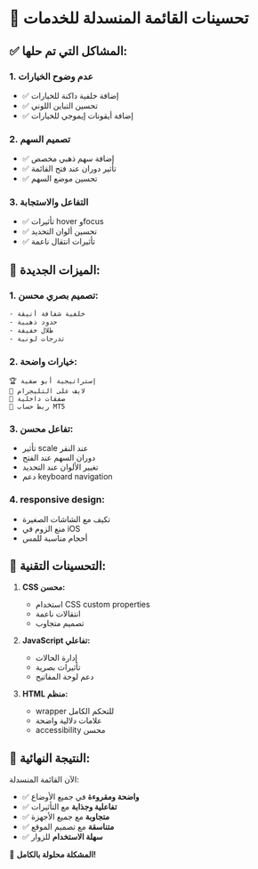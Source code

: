 # 🎨 تحسينات القائمة المنسدلة للخدمات

## ✅ المشاكل التي تم حلها:

### 1. **عدم وضوح الخيارات**
- ✅ إضافة خلفية داكنة للخيارات
- ✅ تحسين التباين اللوني
- ✅ إضافة أيقونات إيموجي للخيارات

### 2. **تصميم السهم**
- ✅ إضافة سهم ذهبي مخصص
- ✅ تأثير دوران عند فتح القائمة
- ✅ تحسين موضع السهم

### 3. **التفاعل والاستجابة**
- ✅ تأثيرات hover وfocus
- ✅ تحسين ألوان التحديد
- ✅ تأثيرات انتقال ناعمة

## 🎯 الميزات الجديدة:

### **1. تصميم بصري محسن:**
```css
- خلفية شفافة أنيقة
- حدود ذهبية
- ظلال خفيفة
- تدرجات لونية
```

### **2. خيارات واضحة:**
```
🏆 إستراتيجية أبو صفية
📱 لايف على التليجرام  
🤝 صفقات داخلية
🔗 ربط حساب MT5
```

### **3. تفاعل محسن:**
- تأثير scale عند النقر
- دوران السهم عند الفتح
- تغيير الألوان عند التحديد
- دعم keyboard navigation

### **4. responsive design:**
- تكيف مع الشاشات الصغيرة
- منع الزوم في iOS
- أحجام مناسبة للمس

## 🔧 التحسينات التقنية:

1. **CSS محسن:**
   - استخدام CSS custom properties
   - انتقالات ناعمة
   - تصميم متجاوب

2. **JavaScript تفاعلي:**
   - إدارة الحالات
   - تأثيرات بصرية
   - دعم لوحة المفاتيح

3. **HTML منظم:**
   - wrapper للتحكم الكامل
   - علامات دلالية واضحة
   - accessibility محسن

## 📱 النتيجة النهائية:

الآن القائمة المنسدلة:
- ✅ **واضحة ومقروءة** في جميع الأوضاع
- ✅ **تفاعلية وجذابة** مع التأثيرات
- ✅ **متجاوبة** مع جميع الأجهزة
- ✅ **متناسقة** مع تصميم الموقع
- ✅ **سهلة الاستخدام** للزوار

🎉 **المشكلة محلولة بالكامل!**
